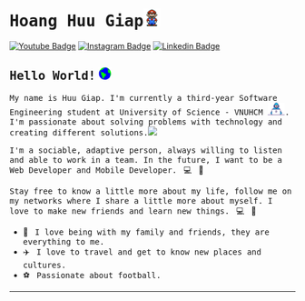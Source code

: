 # <samp>Hoang Huu Giap</samp><img src="https://github.com/hhgiap241/hhgiap241/blob/main/assets/mario_hello_big.gif" width="30px">

[![Youtube Badge](https://img.shields.io/badge/Youtube-%23E4405F.svg?&style=flat-square&logo=youtube&logoColor=white&color=071A2C&link=https://www.youtube.com/channel/UCc9dAzGy8DdOFW_DCCk5zTw/videos)](https://www.youtube.com/channel/UCc9dAzGy8DdOFW_DCCk5zTw/videos)
[![Instagram Badge](https://img.shields.io/badge/Instagram-%23E4405F.svg?&style=flat-square&logo=instagram&logoColor=white&color=071A2C&link=https://www.instagram.com/hoanghuugiap241)](https://www.instagram.com/hoanghuugiap241)
[![Linkedin Badge](https://img.shields.io/badge/LinkedIn-%230077B5.svg?&style=flat-square&logo=linkedin&logoColor=white&color=071A2C&link=https://www.linkedin.com/in/hhgiap241/)](https://www.linkedin.com/in/hhgiap241/)

## <samp>Hello World!</samp> <img src="https://github.com/hhgiap241/hhgiap241/blob/main/assets/earth.gif" width="22px">

<samp>My name is Huu Giap. I'm currently a third-year Software Engineering student at University of Science - VNUHCM <img src="https://github.com/hhgiap241/hhgiap241/blob/main/assets/developer.gif" width="30px">. I'm passionate about solving problems with technology and creating different solutions.</samp><img src="https://media.giphy.com/media/WUlplcMpOCEmTGBtBW/giphy.gif" width="24">

<samp>I'm a sociable, adaptive person, always willing to listen and able to work in a team. In the future, I want to be a Web Developer and Mobile Developer.</samp> &nbsp; 💻 &nbsp; 🚀

<samp>Stay free to know a little more about my life, follow me on my networks where I share a little more about myself. I love to make new friends and learn new things.</samp> &nbsp; 💻 &nbsp; 🚀

- 🏡 &nbsp; <samp>I love being with my family and friends, they are everything to me.</samp>
- ✈️ &nbsp; <samp>I love to travel and get to know new places and cultures.</samp>
- ⚽ &nbsp; <samp>Passionate about football.</samp>

---
